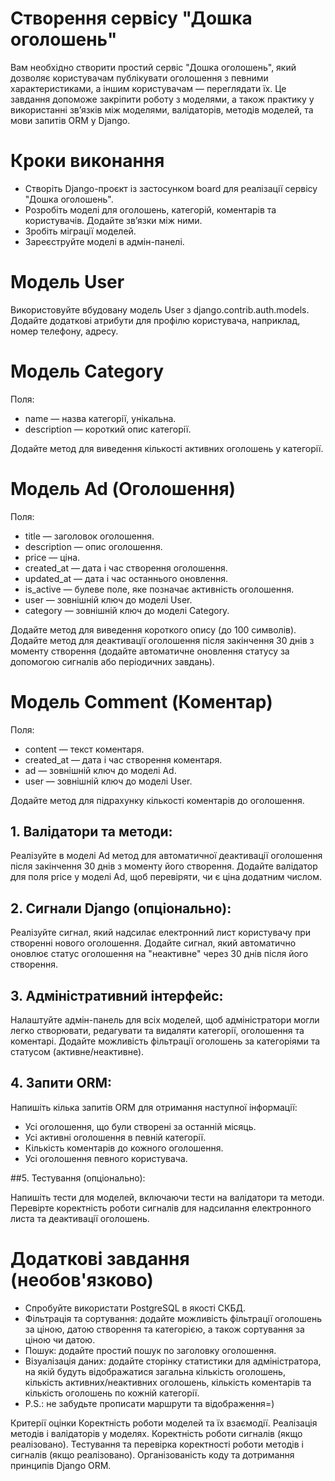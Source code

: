 # Створення сервісу "Дошка оголошень"

Вам необхідно створити простий сервіс "Дошка оголошень", який дозволяє користувачам публікувати оголошення з певними характеристиками, а іншим користувачам — переглядати їх. Це завдання допоможе закріпити роботу з моделями, а також практику у використанні зв’язків між моделями, валідаторів, методів моделей, та мови запитів ORM у Django.

# Кроки виконання

- Створіть Django-проєкт із застосунком board для реалізації сервісу "Дошка оголошень".
- Розробіть моделі для оголошень, категорій, коментарів та користувачів. Додайте зв’язки між ними.
- Зробіть міграції моделей.
- Зареєструйте моделі в адмін-панелі.

# Модель User

Використовуйте вбудовану модель User з django.contrib.auth.models.
Додайте додаткові атрибути для профілю користувача, наприклад, номер телефону, адресу.

# Модель Category

Поля:
- name — назва категорії, унікальна.
- description — короткий опис категорії.

Додайте метод для виведення кількості активних оголошень у категорії.

# Модель Ad (Оголошення)

Поля:
- title — заголовок оголошення.
- description — опис оголошення.
- price — ціна.
- created_at — дата і час створення оголошення.
- updated_at — дата і час останнього оновлення.
- is_active — булеве поле, яке позначає активність оголошення.
- user — зовнішній ключ до моделі User.
- category — зовнішній ключ до моделі Category.

Додайте метод для виведення короткого опису (до 100 символів).
Додайте метод для деактивації оголошення після закінчення 30 днів з моменту створення (додайте автоматичне оновлення статусу за допомогою сигналів або періодичних завдань).

# Модель Comment (Коментар)

Поля:
- content — текст коментаря.
- created_at — дата і час створення коментаря.
- ad — зовнішній ключ до моделі Ad.
- user — зовнішній ключ до моделі User.

Додайте метод для підрахунку кількості коментарів до оголошення.

## 1. Валідатори та методи:

Реалізуйте в моделі Ad метод для автоматичної деактивації оголошення після закінчення 30 днів з моменту його створення.
Додайте валідатор для поля price у моделі Ad, щоб перевіряти, чи є ціна додатним числом.

## 2. Сигнали Django (опціонально):

Реалізуйте сигнал, який надсилає електронний лист користувачу при створенні нового оголошення.
Додайте сигнал, який автоматично оновлює статус оголошення на "неактивне" через 30 днів після його створення.

## 3. Адміністративний інтерфейс:

Налаштуйте адмін-панель для всіх моделей, щоб адміністратори могли легко створювати, редагувати та видаляти категорії, оголошення та коментарі.
Додайте можливість фільтрації оголошень за категоріями та статусом (активне/неактивне).

## 4. Запити ORM:

Напишіть кілька запитів ORM для отримання наступної інформації:
- Усі оголошення, що були створені за останній місяць.
- Усі активні оголошення в певній категорії.
- Кількість коментарів до кожного оголошення.
- Усі оголошення певного користувача.

##5. Тестування (опціонально):

Напишіть тести для моделей, включаючи тести на валідатори та методи.
Перевірте коректність роботи сигналів для надсилання електронного листа та деактивації оголошень.

# Додаткові завдання (необов'язково)

- Спробуйте використати PostgreSQL в якості СКБД.
- Фільтрація та сортування: додайте можливість фільтрації оголошень за ціною, датою створення та категорією, а також сортування за ціною чи датою.
- Пошук: додайте простий пошук по заголовку оголошення.
- Візуалізація даних: додайте сторінку статистики для адміністратора, на якій будуть відображатися загальна кількість оголошень, кількість активних/неактивних оголошень, кількість коментарів та кількість оголошень по кожній категорії.
- P.S.: не забудьте прописати маршрути та відображення=)

Критерії оцінки
Коректність роботи моделей та їх взаємодії.
Реалізація методів і валідаторів у моделях.
Коректність роботи сигналів (якщо реалізовано).
Тестування та перевірка коректності роботи методів і сигналів (якщо реалізовано).
Організованість коду та дотримання принципів Django ORM.
